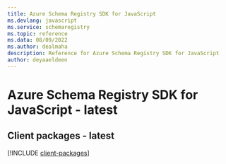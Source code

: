 ```yaml
---
title: Azure Schema Registry SDK for JavaScript
ms.devlang: javascript
ms.service: schemaregistry
ms.topic: reference
ms.data: 08/09/2022
ms.author: dealmaha
description: Reference for Azure Schema Registry SDK for JavaScript
author: deyaaeldeen
---
```

# Azure Schema Registry SDK for JavaScript - latest

## Client packages - latest
[!INCLUDE [client-packages](schema-registry-client-index.md)]
